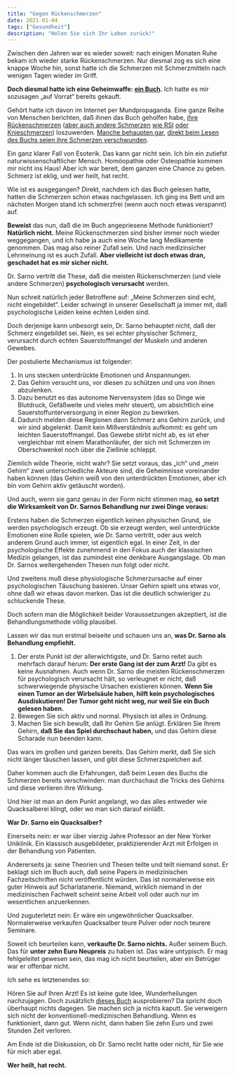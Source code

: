 ```yaml
---
title: "Gegen Rückenschmerzen"
date: 2021-01-04
tags: ["Gesundheit"]
description: "Holen Sie sich Ihr Leben zurück!"
---
```

Zwischen den Jahren war es wieder soweit: nach einigen Monaten Ruhe bekam ich wieder starke Rückenschmerzen. Nur diesmal zog es sich eine knappe Woche hin, sonst hatte ich die Schmerzen mit Schmerzmitteln nach wenigen Tagen wieder im Griff.

**Doch diesmal hatte ich eine Geheimwaffe: [ein Buch](https://portal.dnb.de/opac.htm?method=enhancedSearch&index=num&term=9783442217632&operator=and).** Ich hatte es mir sozusagen „auf Vorrat“ bereits gekauft.

Gehört hatte ich davon im Internet per Mundpropaganda. Eine ganze Reihe von Menschen berichten, daß ihnen das Buch geholfen habe, [ihre Rückenschmerzen](https://news.ycombinator.com/item?id=14699034) ([aber auch andere Schmerzen](https://news.ycombinator.com/item?id=14701913) [wie RSI](https://news.ycombinator.com/item?id=22069525) [oder Knieschmerzen](https://news.ycombinator.com/item?id=24948611)) loszuwerden. [Manche behaupten gar](https://news.ycombinator.com/item?id=22073508), [direkt beim Lesen des Buchs seien ihre Schmerzen verschwunden](https://news.ycombinator.com/item?id=18319305).

Ein ganz klarer Fall von Esoterik. Das kann gar nicht sein. Ich bin ein zutiefst naturwissenschaftlicher Mensch. Homöopathie oder Osteopathie kommen mir nicht ins Haus! Aber ich war bereit, dem ganzen eine Chance zu geben. Schmerz ist eklig, und wer heilt, hat recht.

Wie ist es ausgegangen? Direkt, nachdem ich das Buch gelesen hatte, hatten die Schmerzen schon etwas nachgelassen. Ich ging ins Bett und am nächsten Morgen stand ich schmerzfrei (wenn auch noch etwas verspannt) auf.

**Beweist** das nun, daß die im Buch angepriesene Methode funktioniert? **Natürlich nicht.** Meine Rückenschmerzen sind bisher immer noch wieder weggegangen, und ich habe ja auch eine Woche lang Medikamente genommen. Das mag also reiner Zufall sein. Und nach medizinsicher Lehrmeinung ist es auch Zufall. **Aber vielleicht ist doch etwas dran, geschadet hat es mir sicher nicht.**

Dr. Sarno vertritt die These, daß die meisten Rückenschmerzen (und viele andere Schmerzen) **psychologisch verursacht** werden.

Nun schreit natürlich jeder Betroffene auf: „Meine Schmerzen sind echt, nicht eingebildet“. Leider schwingt in unserer Gesellschaft ja immer mit, daß psychologische Leiden keine echten Leiden sind.

Doch derjenige kann unbesorgt sein, Dr. Sarno behauptet nicht, daß der Schmerz eingebildet sei. Nein, es sei echter physischer Schmerz, verursacht durch echten Sauerstoffmangel der Muskeln und anderen Gewebes.

Der postulierte Mechanismus ist folgender:

1. In uns stecken unterdrückte Emotionen und Anspannungen.
2. Das Gehirn versucht uns, vor diesen zu schützen und uns von ihnen abzulenken.
3. Dazu benutzt es das autonome Nervensystem (das so Dinge wie Blutdruck, Gefäßweite und vieles mehr steuert), um absichtlich eine Sauerstoffunterversorgung in einer Region zu bewirken.
4. Dadurch melden diese Regionen dann Schmerz ans Gehirn zurück, und wir sind abgelenkt. Damit kein Mißverständnis aufkommt: es geht um leichten Sauerstoffmangel. Das Gewebe stirbt nicht ab, es ist eher vergleichbar mit einem Marathonläufer, der sich mit Schmerzen im Oberschwenkel noch über die Ziellinie schleppt.

Ziemlich wilde Theorie, nicht wahr? Sie setzt voraus, das „ich“ und „mein Gehirn“ zwei unterschiedliche Akteure sind, die Geheimnisse voreinander haben können (das Gehirn weiß von den unterdrückten Emotionen, aber ich bin vom Gehirn aktiv getäuscht worden).

Und auch, wenn sie ganz genau in der Form nicht stimmen mag, **so setzt die Wirksamkeit von Dr. Sarnos Behandlung nur zwei Dinge voraus:**

Erstens haben die Schmerzen eigentlich keinen physischen Grund, sie werden psychologisch erzeugt. Ob sie erzeugt werden, weil unterdrückte Emotionen eine Rolle spielen, wie Dr. Sarno vertritt, oder aus welch anderem Grund auch immer, ist eigentlich egal. In einer Zeit, in der psychologische Effekte zunehmend in den Fokus auch der klassischen Medizin gelangen, ist das zumindest eine denkbare Ausgangslage. Ob man Dr. Sarnos weitergehenden Thesen nun folgt oder nicht.

Und zweitens muß diese physiologische Schmerzursache auf einer psychologischen Täuschung basieren. Unser Gehirn spielt uns etwas vor, ohne daß wir etwas davon merken. Das ist die deutlich schwieriger zu schluckende These.

Doch sofern man die Möglichkeit beider Voraussetzungen akzeptiert, ist die Behandlungsmethode völlig plausibel.

Lassen wir das nun erstmal beiseite und schauen uns an, **was Dr. Sarno als Behandlung empfiehlt.**

1. Der erste Punkt ist der allerwichtigste, und Dr. Sarno reitet auch mehrfach darauf herum: **Der erste Gang ist der zum Arzt!** Da gibt es keine Ausnahmen. Auch wenn Dr. Sarno die meisten Rückenschmerzen für psychologisch verursacht hält, so verleugnet er nicht, daß schwerwiegende physische Ursachen existieren können. **Wenn Sie einen Tumor an der Wirbelsäule haben, hilft kein psychologisches Ausdiskutieren! Der Tumor geht nicht weg, nur weil Sie ein Buch gelesen haben.**
2. Bewegen Sie sich aktiv und normal. Physisch ist alles in Ordnung.
3. Machen Sie sich bewußt, daß Ihr Gehirn Sie anlügt. Erklären Sie Ihrem Gehirn, **daß Sie das Spiel durchschaut haben,** und das Gehirn diese Scharade nun beenden kann.

Das wars im großen und ganzen bereits. Das Gehirn merkt, daß Sie sich nicht länger täuschen lassen, und gibt diese Schmerzspielchen auf.

Daher kommen auch die Erfahrungen, daß beim Lesen des Buchs die Schmerzen bereits verschwinden: man durchschaut die Tricks des Gehirns und diese verlieren ihre Wirkung.

Und hier ist man an dem Punkt angelangt, wo das alles entweder wie Quacksalberei klingt, oder wo man sich darauf einläßt.

**War Dr. Sarno ein Quacksalber?**

Einerseits nein: er war über vierzig Jahre Professor an der New Yorker Uniklinik. Ein klassisch ausgebildeter, praktizierender Arzt mit Erfolgen in der Behandlung von Patienten.

Andererseits ja: seine Theorien und Thesen teilte und teilt niemand sonst. Er beklagt sich im Buch auch, daß seine Papers in medizinischen Fachzeitschriften nicht veröffentlicht würden. Das ist normalerweise ein guter Hinweis auf Scharlatanerie. Niemand, wirklich niemand in der medizinischen Fachwelt scheint seine Arbeit voll oder auch nur im wesentlichen anzuerkennen.

Und zuguterletzt nein: Er wäre ein ungewöhnlicher Quacksalber. Normalerweise verkaufen Quacksalber teure Pulver oder noch teurere Seminare.

Soweit ich beurteilen kann, **verkaufte Dr. Sarno nichts.** Außer seinem Buch. Das für **unter zehn Euro Neupreis** zu haben ist. Das wäre untypisch. Er mag fehlgeleitet gewesen sein, das mag ich nicht beurteilen, aber ein Betrüger war er offenbar nicht.

Ich sehe es letztenendes so:

Hören Sie auf Ihren Arzt! Es ist keine gute Idee, Wunderheilungen nachzujagen. Doch zusätzlich [dieses Buch](https://portal.dnb.de/opac.htm?method=enhancedSearch&index=num&term=9783442217632&operator=and) ausprobieren? Da spricht doch überhaupt nichts dagegen. Sie machen sich ja nichts kaputt. Sie verweigern sich nicht der konventionell-medizinischen Behandlung. Wenn es funktioniert, dann gut. Wenn nicht, dann haben Sie zehn Euro und zwei Stunden Zeit verloren.

Am Ende ist die Diskussion, ob Dr. Sarno recht hatte oder nicht, für Sie wie für mich aber egal.

**Wer heilt, hat recht.**